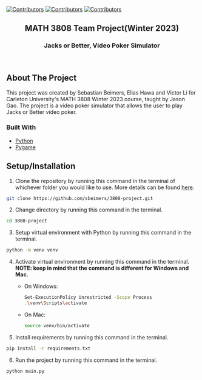[![Contributors][contributors-shield1]][contributors-url1]
[![Contributors][contributors-shield2]][contributors-url2]
[![Contributors][contributors-shield3]][contributors-url3]


<p align="center">
  <h2 align="center">MATH 3808 Team Project(Winter 2023)</h2>
  <h3 align="center">Jacks or Better, Video Poker Simulator</h3>
    <br />

## About The Project

This project was created by Sebastian Beimers, Elias Hawa and Victor Li for Carleton University's MATH 3808 Winter 2023 course, taught by Jason Gao. The project is a video poker simulator that allows the user to play Jacks or Better video poker. 

### Built With
* [Python](https://www.python.org/)
* [Pygame](https://www.pygame.org/news)

## Setup/Installation
1. Clone the repository by running this command in the terminal of whichever folder you would like to use. More details can be found [here](https://docs.github.com/en/github/creating-cloning-and-archiving-repositories/cloning-a-repository).

```sh
git clone https://github.com/sbeimers/3808-project.git
```

2. Change directory by running this command in the terminal.
```sh
cd 3808-project
```

3. Setup virtual environment with Python by running this command in the terminal.

```bash
python -m venv venv
```

4. Activate virtual environment by running this command in the terminal. **NOTE: keep in mind that the command is different for Windows and Mac.**
    * On Windows:
        ```sh
        Set-ExecutionPolicy Unrestricted -Scope Process
        .\venv\Scripts\activate
        ```

    * On Mac:

        ```sh
        source venv/bin/activate
        ```

5. Install requirements by running this command in the terminal.

```bash
pip install -r requirements.txt
```

6. Run the project by running this command in the terminal.

```bash
python main.py
```

[contributors-shield1]: https://img.shields.io/static/v1?label=Contributor&message=Elias_Hawa&color=afff75&style=for-the-badge
[contributors-url1]: https://github.com/EliasJRH
[contributors-shield2]: https://img.shields.io/static/v1?label=Contributor&message=Sebastian_Beimers&color=afff75&style=for-the-badge
[contributors-url2]: https://github.com/sbeimers
[contributors-shield3]: https://img.shields.io/static/v1?label=Contributor&message=Victor_Li&color=afff75&style=for-the-badge
[contributors-url3]: https://github.com/VictorLi5611